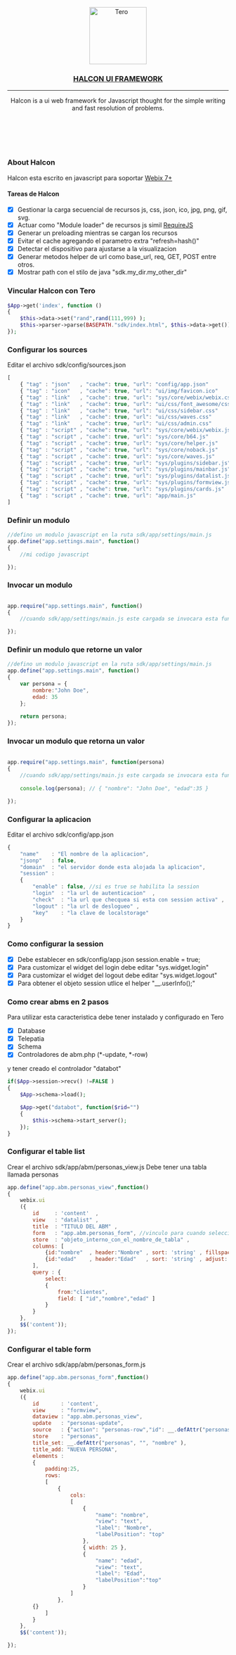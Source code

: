 <p align="center">
  <a href="https://github.com/dromero86/halcon/" target="_blank" >
    <img alt="Tero" src="https://cdn.dribbble.com/users/86682/screenshots/11464472/seahawk_media_simon_2x.png" height="130" /> <br>
	  <h3 align="center">HALCON UI FRAMEWORK</h3> 
  </a>
</p>
<hr>
<p align="center">
Halcon is a ui web framework for Javascript thought for the simple writing and fast resolution of problems.
</p>

<br>
<br>
<br>
<br>

### About Halcon

Halcon esta escrito en javascript para soportar [Webix 7+](https://webix.com/)  

#### Tareas de Halcon

- [x] Gestionar la carga secuencial de recursos js, css, json, ico, jpg, png, gif, svg.
- [x] Actuar como "Module loader" de recursos js simil [RequireJS](https://requirejs.org/) 
- [x] Generar un preloading mientras se cargan los recursos
- [x] Evitar el cache agregando el parametro extra "refresh=hash()"
- [x] Detectar el dispositivo para ajustarse a la visualizacion
- [x] Generar metodos helper de url como base_url, req, GET, POST entre otros.
- [x] Mostrar path con el stilo de java "sdk.my_dir.my_other_dir"  

### Vincular Halcon con Tero

```php
$App->get('index', function ()
{
    $this->data->set("rand",rand(111,999) );
    $this->parser->parse(BASEPATH."sdk/index.html", $this->data->get());
});
```

### Configurar los sources 

Editar el archivo sdk/config/sources.json

```js
[
    { "tag" : "json"   , "cache": true, "url": "config/app.json"          }, 
    { "tag" : "icon"   , "cache": true, "url": "ui/img/favicon.ico"       },
    { "tag" : "link"   , "cache": true, "url": "sys/core/webix/webix.css" },
    { "tag" : "link"   , "cache": true, "url": "ui/css/font_awesome/css/font-awesome.min.css"   },  
    { "tag" : "link"   , "cache": true, "url": "ui/css/sidebar.css"       }, 
    { "tag" : "link"   , "cache": true, "url": "ui/css/waves.css"         },  
    { "tag" : "link"   , "cache": true, "url": "ui/css/admin.css"         }, 
    { "tag" : "script" , "cache": true, "url": "sys/core/webix/webix.js"  }, 
    { "tag" : "script" , "cache": true, "url": "sys/core/b64.js"          },
    { "tag" : "script" , "cache": true, "url": "sys/core/helper.js"       },
    { "tag" : "script" , "cache": true, "url": "sys/core/noback.js"       },  
    { "tag" : "script" , "cache": true, "url": "sys/core/waves.js"        },   
    { "tag" : "script" , "cache": true, "url": "sys/plugins/sidebar.js"   },   
    { "tag" : "script" , "cache": true, "url": "sys/plugins/mainbar.js"   },   
    { "tag" : "script" , "cache": true, "url": "sys/plugins/datalist.js"  },   
    { "tag" : "script" , "cache": true, "url": "sys/plugins/formview.js"  },    
    { "tag" : "script" , "cache": true, "url": "sys/plugins/cards.js"     },  
    { "tag" : "script" , "cache": true, "url": "app/main.js"              }  
]
```

### Definir un modulo 

```js
//defino un modulo javascript en la ruta sdk/app/settings/main.js
app.define("app.settings.main", function()
{ 
	//mi codigo javascript

});
```

### Invocar un modulo 

```js

app.require("app.settings.main", function()
{ 
	//cuando sdk/app/settings/main.js este cargada se invocara esta funcion

});
```

### Definir un modulo que retorne un valor

```js
//defino un modulo javascript en la ruta sdk/app/settings/main.js
app.define("app.settings.main", function()
{ 
	var persona = {
		nombre:"John Doe",
		edad: 35
	};
	
	return persona;
});
```

### Invocar un modulo que retorna un valor

```js
 
app.require("app.settings.main", function(persona)
{ 
	//cuando sdk/app/settings/main.js este cargada se invocara esta funcion
	
	console.log(persona); // { "nombre": "John Doe", "edad":35 }

});
```

### Configurar la aplicacion

Editar el archivo sdk/config/app.json

```js
{
	"name"    : "El nombre de la aplicacion",
	"jsonp"   : false, 
	"domain"  : "el servidor donde esta alojada la aplicacion",  
	"session" :
	{
		"enable" : false, //si es true se habilita la session
		"login"  : "la url de autenticacion"  ,
		"check"  : "la url que checquea si esta con session activa" ,
		"logout" : "la url de deslogueo" ,
		"key"    : "la clave de localstorage" 
	} 
}
```

### Como configurar la session 

- [x] Debe establecer en sdk/config/app.json session.enable = true;
- [x] Para customizar el widget del login debe editar "sys.widget.login"
- [x] Para customizar el widget del logout debe editar "sys.widget.logout"
- [x] Para obtener el objeto session utlice el helper "__.userInfo();"

### Como crear abms en 2 pasos

Para utilizar esta caracteristica debe tener instalado y configurado en Tero

- [x] Database
- [x] Telepatia
- [x] Schema
- [x] Controladores de abm.php (*-update, *-row)

y tener creado el controlador "databot"


```php
if($App->session->recv() !=FALSE )
{ 
    $App->schema->load();

    $App->get("databot", function($rid="")
    {   
        $this->schema->start_server(); 
    });
}
```

### Configurar el table list

Crear el archivo sdk/app/abm/personas_view.js
Debe tener una tabla llamada personas

```js
app.define("app.abm.personas_view",function()
{  
    webix.ui
    ({
        id     : 'content'  ,
        view   : "datalist" ,
        title  : "TITULO DEL ABM" ,
        form   : "app.abm.personas_form", //vinculo para cuando seleccione un registro o cuando agregue uno nuevo
        store  : "objeto_interno_con_el_nombre_de_tabla" ,
        columns: [ 
            {id:"nombre"  , header:"Nombre" , sort: 'string' , fillspace: true }, 
            {id:"edad"    , header:"Edad"   , sort: 'string' , adjust: true }                
        ],
        query : { 
            select:
            {
                from:"clientes", 
                field: [ "id","nombre","edad" ]  
            } 
        } 
    },
    $$('content'));
});
```

### Configurar el table form

Crear el archivo sdk/app/abm/personas_form.js


```js
app.define("app.abm.personas_form",function()
{  
    webix.ui
    ({
        id       : 'content',
        view     : "formview",
        dataview : "app.abm.personas_view",
        update   : "personas-update",
        source   : {"action": "personas-row","id": __.defAttr("personas", 0, "id" ) }, 
        store    : "personas",
        title_set: __.defAttr("personas", "", "nombre" ),
        title_add: "NUEVA PERSONA",
        elements :
        {
            padding:25,
            rows:
            [ 
                {
                    cols:
                    [
                        {
                            "name": "nombre",
                            "view": "text",
                            "label": "Nombre",
                            "labelPosition": "top"
                        },
                        { width: 25 },
                        {
                            "name": "edad",
                            "view": "text",
                            "label": "Edad",
                            "labelPosition":"top"
                        }    
                    ] 
                },
		{}  
            ]
        } 
    },
    $$('content'));

});
```


